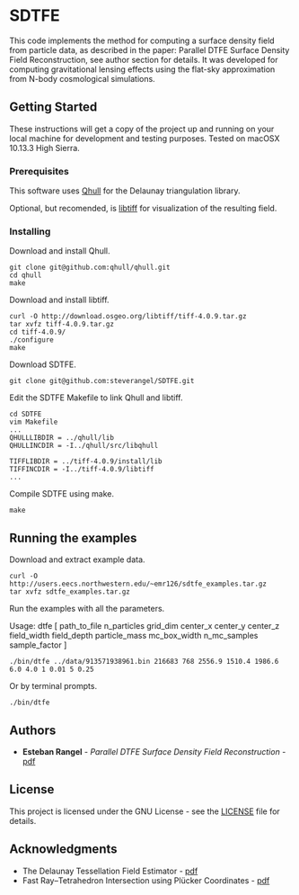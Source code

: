 # SDTFE
This code implements the method for computing a surface density field from particle data, as described in the paper: Parallel DTFE Surface Density Field Reconstruction, see author section for details. It was developed for computing gravitational lensing effects using the flat-sky approximation from N-body cosmological simulations.  

## Getting Started

These instructions will get a copy of the project up and running on your local machine for development and testing purposes. Tested on macOSX 10.13.3 High Sierra. 

### Prerequisites

This software uses [Qhull](http://www.qhull.org) for the Delaunay triangulation library. 

Optional, but recomended, is [libtiff](http://www.libtiff.org) for visualization of the resulting field. 

### Installing

Download and install Qhull.

```
git clone git@github.com:qhull/qhull.git
cd qhull
make
```

Download and install libtiff.

```
curl -O http://download.osgeo.org/libtiff/tiff-4.0.9.tar.gz
tar xvfz tiff-4.0.9.tar.gz
cd tiff-4.0.9/
./configure
make
```

Download SDTFE.

```
git clone git@github.com:steverangel/SDTFE.git
```

Edit the SDTFE Makefile to link Qhull and libtiff.

```
cd SDTFE
vim Makefile
...
QHULLLIBDIR = ../qhull/lib 
QHULLINCDIR = -I../qhull/src/libqhull

TIFFLIBDIR = ../tiff-4.0.9/install/lib
TIFFINCDIR = -I../tiff-4.0.9/libtiff
...
```

Compile SDTFE using make.

```
make
```

## Running the examples

Download and extract example data.

```
curl -O http://users.eecs.northwestern.edu/~emr126/sdtfe_examples.tar.gz
tar xvfz sdtfe_examples.tar.gz
```

Run the examples with all the parameters.

Usage: dtfe [ path\_to\_file n\_particles grid\_dim center\_x center\_y center\_z field\_width field\_depth particle\_mass mc\_box\_width n\_mc\_samples sample\_factor ]

```
./bin/dtfe ../data/913571938961.bin 216683 768 2556.9 1510.4 1986.6 6.0 4.0 1 0.01 5 0.25
```

Or by terminal prompts.

```
./bin/dtfe
```

## Authors

* **Esteban Rangel** - *Parallel DTFE Surface Density Field Reconstruction* - [pdf](http://cucis.ece.northwestern.edu/publications/pdf/RLH16.pdf)

## License

This project is licensed under the GNU License - see the [LICENSE](LICENSE) file for details.

## Acknowledgments

* The Delaunay Tessellation Field Estimator - [pdf](https://arxiv.org/pdf/astro-ph/0011007.pdf)
* Fast Ray–Tetrahedron Intersection using Plücker Coordinates - [pdf](http://citeseerx.ist.psu.edu/viewdoc/download?doi=10.1.1.565.3129&rep=rep1&type=pdf)
